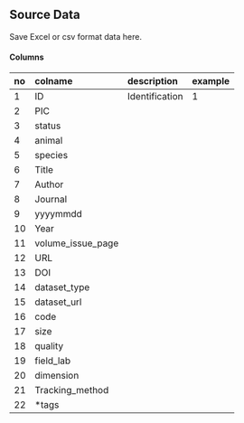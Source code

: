 ## Source Data

Save Excel or csv format data here.

#### Columns

|no|colname|description|example|
|:-|:-|:-|:-|
|1|ID|Identification|1|
|2|PIC|||
|3|status|||
|4|animal|||
|5|species|||
|6|Title|||
|7|Author|||
|8|Journal|||
|9|yyyymmdd|||
|10|Year|||
|11|volume_issue_page|||
|12|URL|||
|13|DOI|||
|14|dataset_type|||
|15|dataset_url|||
|16|code|||
|17|size|||
|18|quality|||
|19|field_lab|||
|20|dimension|||
|21|Tracking_method|||
|22|*tags|||

